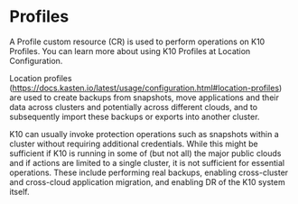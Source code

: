 # Profiles

A Profile custom resource (CR) is used to perform operations on K10 Profiles. You can learn more about using K10 Profiles at Location Configuration.

Location profiles (https://docs.kasten.io/latest/usage/configuration.html#location-profiles) are used to create backups from snapshots, move applications and their data across clusters and potentially across different clouds, and to subsequently import these backups or exports into another cluster.

K10 can usually invoke protection operations such as snapshots within a cluster without requiring additional credentials. While this might be sufficient if K10 is running in some of (but not all) the major public clouds and if actions are limited to a single cluster, it is not sufficient for essential operations. These include performing real backups, enabling cross-cluster and cross-cloud application migration, and enabling DR of the K10 system itself.
